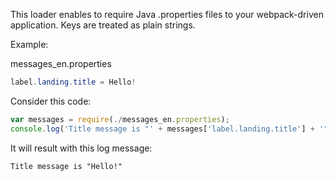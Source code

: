 This loader enables to require Java .properties files to your webpack-driven application. Keys are 
treated as plain strings.

Example:

messages_en.properties

```java
label.landing.title = Hello!
```

Consider this code:

```javascript
var messages = require(./messages_en.properties);
console.log('Title message is "' + messages['label.landing.title'] + '"');
```

It will result with this log message:

```
Title message is "Hello!"
```
